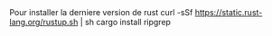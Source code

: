## 

Pour installer la derniere version de rust
curl -sSf https://static.rust-lang.org/rustup.sh | sh
cargo install ripgrep
